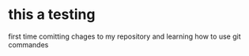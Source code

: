 # this a testing 

first time comitting chages to my repository 
and learning how to use git commandes
